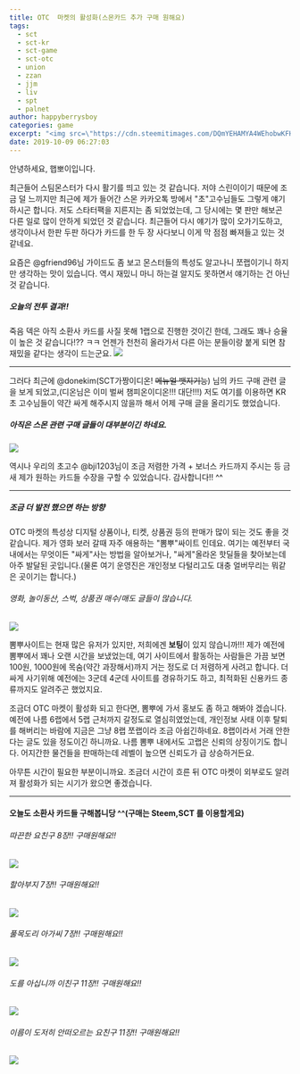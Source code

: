 ```yaml
---
title: OTC  마켓의 활성화(스몬카드 추가 구매 원해요)
tags:
  - sct
  - sct-kr
  - sct-game
  - sct-otc
  - union
  - zzan
  - jjm
  - liv
  - spt
  - palnet
author: happyberrysboy
categories: game
excerpt: "<img src=\"https://cdn.steemitimages.com/DQmYEHAMYA4WEhobwKFHtt29ffMhTHAuFhvYfFtya8PQut5/image.png\" />\r\n안녕하세요, 햅뽀이입니다.  최근들어 스팀몬스터가 다시 활기를 띄고 있는 것 같습니다. 저야 스린이이기 때문에 조금 덜 느끼지만 최근에 제가 들어간 스몬 카카오톡 방에서 \"초\"고수님들도 그렇게 얘기 하시곤 합니다. 저도 스타터팩을 지른지는 좀 되었었는데, 그 당시에는 몇 판만 해보곤 다른 일로 많이 안하게 되었던 것 같습니다. 최근들어 다시 얘기가 많이 오....."
date: 2019-10-09 06:27:03
---
```


안녕하세요, 햅뽀이입니다.

최근들어 스팀몬스터가 다시 활기를 띄고 있는 것 같습니다. 저야 스린이이기 때문에 조금 덜 느끼지만 최근에 제가 들어간 스몬 카카오톡 방에서 "초"고수님들도 그렇게 얘기 하시곤 합니다. 저도 스타터팩을 지른지는 좀 되었었는데, 그 당시에는 몇 판만 해보곤 다른 일로 많이 안하게 되었던 것 같습니다. 최근들어 다시 얘기가 많이 오가기도하고, 생각이나서 한판 두판 하다가 카드를 한 두 장 사다보니 이게 막 점점 빠져들고 있는 것 같네요.

요즘은 @gfriend96님 가이드도 좀 보고 몬스터들의 특성도 알고나니 쪼랩이기니 하지만 생각하는 맛이 있습니다. 역시 재밌니 마니 하는걸 알지도 못하면서 얘기하는 건 아닌 것 같습니다.

##### 오늘의 전투 결과!!
죽음 덱은 아직 소환사 카드를 사질 못해 1랩으로 진행한 것이긴 한데, 그래도 꽤나 승율이 높은 것 같습니다!?? ㅋㅋ
언젠가 천천히 올라가서 다른 아는 분들이랑 붙게 되면 참 재밌을 같다는 생각이 드는군요.
![](https://cdn.steemitimages.com/DQmYEHAMYA4WEhobwKFHtt29ffMhTHAuFhvYfFtya8PQut5/image.png)



___

그러다 최근에 @donekim(SCT가짱이디온! ~~메뉴얼 뱃지기능~~) 님의 카드 구매 관련 글을 보게 되었고,(디온님은 이미 벌써 챔피온이디온!!! 대단!!!) 저도 여기를 이용하면 KR 초 고수님들이 약간 싸게 해주시지 않을까 해서 어제 구매 글을 올리기도 했었습니다. 

##### 아직은 스몬 관련 구매 글들이 대부분이긴 하네요.
![](https://cdn.steemitimages.com/DQmei2LN3W3kYD6kNxFNKp2XY2xHbZbD25ravCAP7fRR74d/image.png)


역시나 우리의 초고수 @bji1203님이 조금 저렴한 가격 + 보너스 카드까지 주시는 등 금새 제가 원하는 카드들 수장을 구할 수 있었습니다. 감사합니다!! ^^

___

##### 조금 더 발전 했으면 하는 방향
OTC 마켓의 특성상 디지털 상품이나, 티켓, 상품권 등의 판매가 많이 되는 것도 좋을 것 같습니다. 제가 영화 보러 갈때 자주 애용하는 "뽐뿌"싸이트 인데요. 여기는 예전부터 국내에서는 무엇이든 "싸게"사는 방법을 알아보거나, "싸게"올라온 핫딜들을 찾아보는데 아주 발달된 곳입니다.(물론 여기 운영진은 개인정보 다털리고도 대충 얼버무리는 뭐같은 곳이기는 합니다.)

###### 영화, 놀이동산, 스벅, 상품권 매수/매도 글들이 많습니다.
![](https://cdn.steemitimages.com/DQmajhZ9p9bMHbPeUKXCBWntDXWmhTjd74TZjg9k3FKtyjC/image.png)

뽐뿌사이트는 현재 많은 유저가 있지만, 저희에겐 **보팅**이 있지 않습니까!!! 제가 예전에 뽐뿌에서 꽤나 오랜 시간을 보냈었는데, 여기 사이트에서 활동하는 사람들은 가끔 보면 100원, 1000원에 목숨(약간 과장해서)까지 거는 정도로 더 저렴하게 사려고 합니다. 더 싸게 사기위해 예전에는 3군데 4군데 사이트를 경유하기도 하고, 최적화된 신용카드 종류까지도 알려주곤 했었지요.

조금더 OTC 마켓이 활성화 되고 한다면, 뽐뿌에 가서 홍보도 좀 하고 해봐야 겠습니다. 예전에 나름 6랩에서 5랩 근처까지 갈정도로 열심히였었는데, 개인정보 사태 이후 탈퇴를 해버리는 바람에 지금은 그냥 8랩 쪼랩이라 조금 아쉽긴하네요. 8랩이라서 거래 안한다는 글도 있을 정도이긴 하니까요. 나름 뽐뿌 내에서도 고랩은 신뢰의 상징이기도 합니다. 어지간한 물건들을 판매하는데 레벨이 높으면 신뢰도가 급 상승하거든요.

아무튼 시간이 필요한 부분이니까요. 조금더 시간이 흐른 뒤 OTC 마켓이 외부로도 알려져 활성화가 되는 시기가 왔으면 좋겠습니다.

___ 

#### 오늘도 소환사 카드들 구해봅니당 ^^(구매는 Steem,SCT 를 이용할게요)

###### 따끈한 요친구 8장!! 구매원해요!!
![](https://cdn.steemitimages.com/DQmdurGkgh9CSCrbsSc4ecsDNKafj12PZBHFGm8236YMqLY/image.png)

###### 할아부지 7장!! 구매원해요!!
![](https://cdn.steemitimages.com/DQmNrvaqTz9LHJwLUwtJZ8KSwzX2RHv1B2D8puvBED3YGUY/image.png)

###### 풀목도리 아가씨 7장!! 구매원해요!!
![](https://cdn.steemitimages.com/DQmTAHWQQdgrPf13iVpR3yN5ED5tN7vwFdmVpndf3RQge3t/image.png)

###### 도를 아십니까 이친구 11장!! 구매원해요!!
![](https://cdn.steemitimages.com/DQmTeogQqqgSdzxQSmZoZyvy9F9R2pghC8zstJHaAbyMHP8/image.png)

###### 이름이 도저히 안떠오르는 요친구 11장!! 구매원해요!!
![](https://cdn.steemitimages.com/DQmPk7QZ94iHvxQBKXSzVTR77HCkhj2MwGAkE8mnnbvN9GV/image.png)